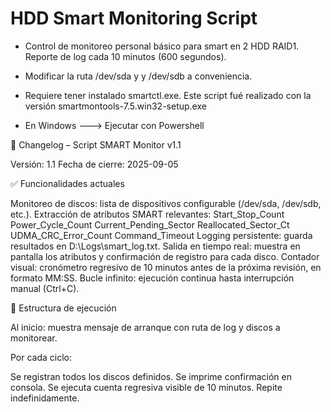 # HDD Smart Monitoring Script

* Control de monitoreo personal básico para smart en 2 HDD RAID1. Reporte de log cada 10 minutos (600 segundos).

* Modificar la ruta /dev/sda y y /dev/sdb a conveniencia.

* Requiere tener instalado smartctl.exe. Este script fué realizado con la versión smartmontools-7.5.win32-setup.exe

* En Windows ---> Ejecutar con Powershell

📌 Changelog – Script SMART Monitor v1.1

Versión: 1.1
Fecha de cierre: 2025-09-05

✅ Funcionalidades actuales

Monitoreo de discos: lista de dispositivos configurable (/dev/sda, /dev/sdb, etc.).
Extracción de atributos SMART relevantes:
Start_Stop_Count
Power_Cycle_Count
Current_Pending_Sector
Reallocated_Sector_Ct
UDMA_CRC_Error_Count
Command_Timeout
Logging persistente: guarda resultados en D:\Logs\smart_log.txt.
Salida en tiempo real: muestra en pantalla los atributos y confirmación de registro para cada disco.
Contador visual: cronómetro regresivo de 10 minutos antes de la próxima revisión, en formato MM:SS.
Bucle infinito: ejecución continua hasta interrupción manual (Ctrl+C).

📂 Estructura de ejecución

Al inicio: muestra mensaje de arranque con ruta de log y discos a monitorear.

Por cada ciclo:

Se registran todos los discos definidos.
Se imprime confirmación en consola.
Se ejecuta cuenta regresiva visible de 10 minutos.
Repite indefinidamente.
